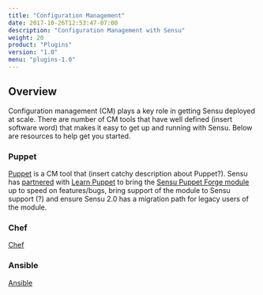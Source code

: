 ```yaml
---
title: "Configuration Management"
date: 2017-10-26T12:53:47-07:00
description: "Configuration Management with Sensu"
weight: 20
product: "Plugins"
version: "1.0"
menu: "plugins-1.0"
---
```


## Overview
Configuration management (CM) plays a key role in getting Sensu deployed at scale. There are number of CM tools that have well defined (insert software word) that makes it easy to get up and running with Sensu. Below are resources to help get you started.

### Puppet
[Puppet][1] is a CM tool that (insert catchy description about Puppet?). Sensu has [partnered][8] with [Learn Puppet][7] to bring the [Sensu Puppet Forge module][2] up to speed on features/bugs, bring support of the module to Sensu support (?) and ensure Sensu 2.0 has a migration path for legacy users of the module.

### Chef
[Chef][3]

### Ansible
[Ansible][5]

[1]: https://puppet.com/
[2]: https://forge.puppet.com/sensu/sensu
[3]: https://www.chef.io/
[4]: https://supermarket.chef.io/cookbooks/sensu
[5]: https://www.ansible.com/
[6]: https://ansible-sensu.readthedocs.io/en/latest/
[7]: https://learn.puppet.com/
[8]: https://blog.sensuapp.org/a-better-experience-for-sensu-puppet-users-a1f9cf1ab46
